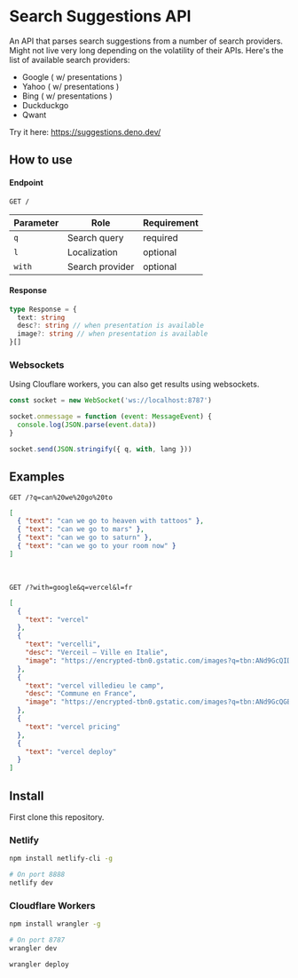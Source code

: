 # Search Suggestions API

An API that parses search suggestions from a number of search providers. Might not live very long depending on the volatility of their APIs. Here's the list of available search providers:

-   Google ( w/ presentations )
-   Yahoo ( w/ presentations )
-   Bing ( w/ presentations )
-   Duckduckgo
-   Qwant

Try it here: https://suggestions.deno.dev/

## How to use

#### Endpoint
```HTTP
GET /
```

| Parameter | Role            | Requirement |
|-----------|-----------------|-------------|
| `q`       | Search query    | required    |
| `l`       | Localization    | optional    |
| `with`    | Search provider | optional    |

#### Response
```ts
type Response = {
  text: string
  desc?: string // when presentation is available
  image?: string // when presentation is available
}[]
```

### Websockets
Using Clouflare workers, you can also get results using websockets.

```js
const socket = new WebSocket('ws://localhost:8787')

socket.onmessage = function (event: MessageEvent) {
  console.log(JSON.parse(event.data))
}

socket.send(JSON.stringify({ q, with, lang }))
```


## Examples

```HTTP
GET /?q=can%20we%20go%20to
```

```json
[
  { "text": "can we go to heaven with tattoos" },
  { "text": "can we go to mars" },
  { "text": "can we go to saturn" },
  { "text": "can we go to your room now" }
]
```

<br />

```HTTP
GET /?with=google&q=vercel&l=fr
```

```json
[
  {
    "text": "vercel"
  },
  {
    "text": "vercelli",
    "desc": "Verceil — Ville en Italie",
    "image": "https://encrypted-tbn0.gstatic.com/images?q=tbn:ANd9GcQID9TX_tSffwg1RLvecGtuPHMZWbbEOSx0d6_poXT6bqChYkEazWYz6G1ilQ&s=10"
  },
  {
    "text": "vercel villedieu le camp",
    "desc": "Commune en France",
    "image": "https://encrypted-tbn0.gstatic.com/images?q=tbn:ANd9GcQGB1DiSdJxQgJfHphVKCfENgDCeGWobdbBpErowNFfDEExoFTuRmmPfEVJuQ&s=10"
  },
  {
    "text": "vercel pricing"
  },
  {
    "text": "vercel deploy"
  }
]
```

## Install

First clone this repository.

### Netlify

```bash
npm install netlify-cli -g

# On port 8888
netlify dev
```

### Cloudflare Workers

```bash
npm install wrangler -g

# On port 8787
wrangler dev

wrangler deploy
```
